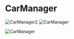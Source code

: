 # CarManager

![CarManager2](https://github.com/Yumulak/CarManager2.0/assets/92001031/ada8fc04-5ff7-47cb-9ac1-e761e0a59be8) ![CarManager](https://github.com/Yumulak/CarManager2.0/assets/92001031/90ff6496-7add-4df0-a2a7-8a0940942c61)

![CarManager](https://github.com/Yumulak/CarManager2.0/assets/92001031/a68457b5-be8b-40e3-b070-5645201381f7)
